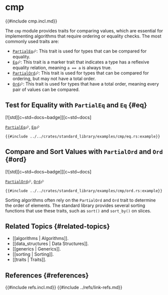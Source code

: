 # cmp

{{#include cmp.incl.md}}

The `cmp` module provides traits for comparing values, which are essential for implementing algorithms that require ordering or equality checks. The most commonly used traits are:

- [`PartialEq`](https://doc.rust-lang.org/std/cmp/trait.PartialEq.html)⮳: This trait is used for types that can be compared for equality.
- [`Eq`](https://doc.rust-lang.org/std/cmp/trait.Eq.html)⮳: This trait is a marker trait that indicates a type has a reflexive equality relation, meaning `a == a` is always true.
- [`PartialOrd`](https://doc.rust-lang.org/std/cmp/trait.PartialOrd.html)⮳: This trait is used for types that can be compared for ordering, but may not have a total order.
- [`Ord`](https://doc.rust-lang.org/std/cmp/trait.Ord.html)⮳: This trait is used for types that have a total order, meaning every pair of values can be compared.

## Test for Equality with `PartialEq` and `Eq` {#eq}

[![std][c~std~docs~badge]][c~std~docs]

[`PartialEq`](https://doc.rust-lang.org/std/cmp/trait.PartialEq.html)⮳, [`Eq`](https://doc.rust-lang.org/std/cmp/trait.Eq.html)⮳

```rust,editable
{{#include ../../crates/standard_library/examples/cmp/eq.rs:example}}
```

## Compare and Sort Values with `PartialOrd` and `Ord` {#ord}

[![std][c~std~docs~badge]][c~std~docs]

[`PartialOrd`](https://doc.rust-lang.org/std/cmp/trait.PartialOrd.html)⮳, [`Ord`](https://doc.rust-lang.org/std/cmp/trait.Ord.html)⮳

```rust,editable
{{#include ../../crates/standard_library/examples/cmp/ord.rs:example}}
```

Sorting algorithms often rely on the `PartialOrd` and `Ord` trait to determine the order of elements. The standard library provides several sorting functions that use these traits, such as `sort()` and `sort_by()` on slices.

## Related Topics {#related-topics}

- [[algorithms | Algorithms]].
- [[data_structures | Data Structures]].
- [[generics | Generics]].
- [[sorting | Sorting]].
- [[traits | Traits]].

## References {#references}

{{#include refs.incl.md}}
{{#include ../refs/link-refs.md}}

<div class="hidden">
</div>
